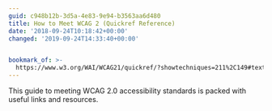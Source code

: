 ```yaml
---
guid: c948b12b-3d5a-4e83-9e94-b3563aa6d480
title: How to Meet WCAG 2 (Quickref Reference)
date: '2018-09-24T10:18:42+00:00'
changed: '2019-09-24T14:33:40+00:00'


bookmark_of: >-
  https://www.w3.org/WAI/WCAG21/quickref/?showtechniques=211%2C149#text-alternatives
---
```



This guide to meeting WCAG 2.0 accessibility standards is packed with useful links and resources.
